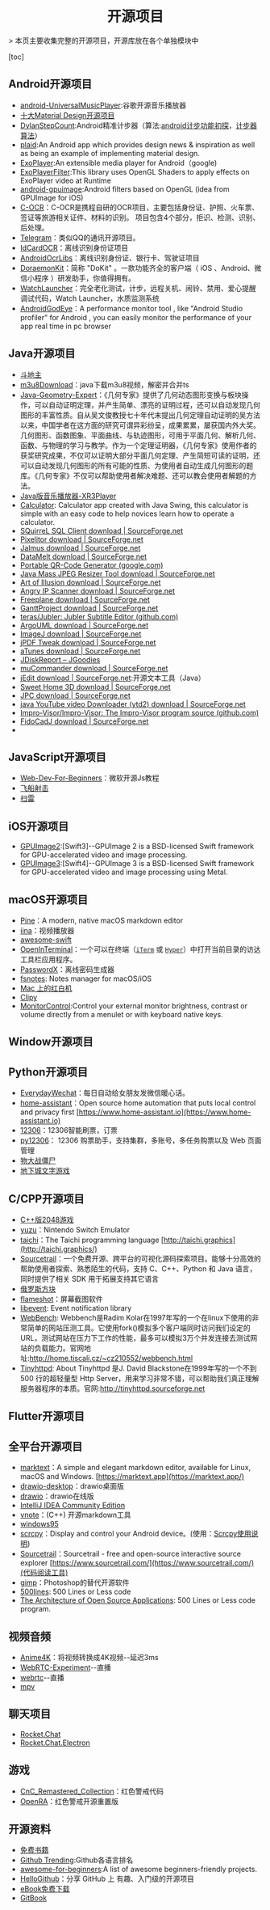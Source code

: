 <h1 align="center">开源项目</h1>
> 本页主要收集完整的开源项目，开源库放在各个单独模块中

[toc]

## Android开源项目

* [android-UniversalMusicPlayer](https://github.com/googlesamples/android-UniversalMusicPlayer):谷歌开源音乐播放器
* [十大Material Design开源项目](/Android/View/MaterialDesign.md)
* [DylanStepCount](https://github.com/linglongxin24/DylanStepCount):Android精准计步器（算法:[android计步功能初探](https://www.jianshu.com/p/5d57f7fd84fa)，[计步器算法](https://github.com/finnfu/stepcount/tree/master/demo%E4%BB%A5%E5%8F%8A%E7%AE%97%E6%B3%95%E6%96%87%E6%A1%A3)）
* [plaid](https://github.com/android/plaid):An Android app which provides design news & inspiration as well as being an example of implementing material design.
* [ExoPlayer](https://github.com/google/ExoPlayer):An extensible media player for Android（google)
* [ExoPlayerFilter](https://github.com/MasayukiSuda/ExoPlayerFilter):This library uses OpenGL Shaders to apply effects on ExoPlayer video at Runtime
* [android-gpuimage](https://github.com/cats-oss/android-gpuimage):Android filters based on OpenGL (idea from GPUImage for iOS)
* [C-OCR](https://github.com/ctripcorp/C-OCR)：C-OCR是携程自研的OCR项目，主要包括身份证、护照、火车票、签证等旅游相关证件、材料的识别。 项目包含4个部分，拒识、检测、识别、后处理。
* [Telegram](https://github.com/DrKLO/Telegram)：类似QQ的通讯开源项目。
* [IdCardOCR](https://github.com/XieZhiFa/IdCardOCR)：离线识别身份证项目
* [AndroidOcrLibs](https://github.com/fanqieVip/AndroidOcrLibs)：离线识别身份证、银行卡、驾驶证项目
* [DoraemonKit](https://github.com/didi/DoraemonKit)：简称 "DoKit" 。一款功能齐全的客户端（ iOS 、Android、微信小程序 ）研发助手，你值得拥有。
* [WatchLauncher](https://github.com/100957264/WatchLauncher)：完全老化测试，计步，远程关机、闹铃、禁用、爱心提醒调试代码，Watch Launcher，水质监测系统
* [AndroidGodEye](https://github.com/Kyson/AndroidGodEye)：A performance monitor tool , like "Android Studio profiler" for Android , you can easily monitor the performance of your app real time in pc browser



## Java开源项目

* [斗地主](https://github.com/ainilili/ratel)
* [m3u8Download](https://github.com/qq494257084/m3u8Download)：java下载m3u8视频，解密并合并ts 
* [Java-Geometry-Expert](https://github.com/yezheng1981/Java-Geometry-Expert)：《几何专家》提供了几何动态图形变换与板块操作，可以自动证明定理，并产生简单、漂亮的证明过程，还可以自动发现几何图形的丰富性质。自从吴文俊教授七十年代末提出几何定理自动证明的吴方法以来，中国学者在这方面的研究可谓异彩纷呈，成果累累，屡获国内外大奖。几何图形、函数图象、平面曲线、与轨迹图形，可用于平面几何、解析几何、函数、与物理的学习与教学。作为一个定理证明器，《几何专家》使用作者的获奖研究成果，不仅可以证明大部分平面几何定理、产生简短可读的证明，还可以自动发现几何图形的所有可能的性质、为使用者自动生成几何图形的题库。《几何专家》不仅可以帮助使用者解决难题、还可以教会使用者解题的方法。
* [Java版音乐播放器-XR3Player](https://github.com/goxr3plus/XR3Player)
* [Calculator](https://github.com/HouariZegai/Calculator): Calculator app created with Java Swing, this calculator is simple with an easy code to help novices learn how to operate a calculator.
* [SQuirreL SQL Client download | SourceForge.net](https://sourceforge.net/projects/squirrel-sql/)
* [Pixelitor download | SourceForge.net](https://sourceforge.net/projects/pixelitor/)
* [Jalmus download | SourceForge.net](https://sourceforge.net/projects/jalmus/)
* [DataMelt download | SourceForge.net](https://sourceforge.net/projects/dmelt/)
* [Portable QR-Code Generator (google.com)](https://sites.google.com/site/qrcodeforwn/)
* [Java Mass JPEG Resizer Tool download | SourceForge.net](https://sourceforge.net/projects/jmjrst/)
* [Art of Illusion download | SourceForge.net](https://sourceforge.net/projects/aoi/)
* [Angry IP Scanner download | SourceForge.net](https://sourceforge.net/projects/ipscan/)
* [Freeplane download | SourceForge.net](https://sourceforge.net/projects/freeplane/)
* [GanttProject download | SourceForge.net](https://sourceforge.net/projects/ganttproject/)
* [teras/Jubler: Jubler Subtitle Εditor (github.com)](https://github.com/teras/Jubler/)
* [ArgoUML download | SourceForge.net](https://sourceforge.net/projects/argouml/)
* [ImageJ download | SourceForge.net](https://sourceforge.net/projects/imagej/)
* [jPDF Tweak download | SourceForge.net](https://sourceforge.net/projects/jpdftweak/)
* [aTunes download | SourceForge.net](https://sourceforge.net/projects/atunes/)
* [JDiskReport – JGoodies](https://www.jgoodies.com/freeware/jdiskreport/)
* [muCommander download | SourceForge.net](https://sourceforge.net/projects/mucommander/)
* [jEdit download | SourceForge.net](https://sourceforge.net/projects/jedit/):开源文本工具（Java）
* [Sweet Home 3D download | SourceForge.net](https://sourceforge.net/projects/sweethome3d/)
* [JPC download | SourceForge.net](https://sourceforge.net/projects/jpc/)
* [java YouTube video Downloader (ytd2) download | SourceForge.net](https://sourceforge.net/projects/ytd2/)
* [Impro-Visor/Impro-Visor: The Impro-Visor program source (github.com)](https://github.com/Impro-Visor/Impro-Visor)
* [FidoCadJ download | SourceForge.net](https://sourceforge.net/projects/fidocadj/)
* 



## JavaScript开源项目

* [Web-Dev-For-Beginners](https://github.com/microsoft/Web-Dev-For-Beginners)：微软开源Js教程
* [飞船射击](https://github.com/gd4Ark/star-battle)
* [扫雷](https://github.com/muan/emoji-minesweeper)

## iOS开源项目

* [GPUImage2](https://github.com/BradLarson/GPUImage2):[Swift3]--GPUImage 2 is a BSD-licensed Swift framework for GPU-accelerated video and image processing.
* [GPUImage3](https://github.com/BradLarson/GPUImage3):[Swift4]--GPUImage 3 is a BSD-licensed Swift framework for GPU-accelerated video and image processing using Metal.

## macOS开源项目

* [Pine](https://github.com/lukakerr/Pine)：A modern, native macOS markdown editor
* [iina](https://github.com/iina/iina)：视频播放器
* [awesome-swift](https://github.com/matteocrippa/awesome-swift)
* [OpenInTerminal](https://github.com/Ji4n1ng/OpenInTerminal)：一个可以在终端（[`iTerm`](https://www.iterm2.com/) 或 [`Hyper`](https://github.com/zeit/hyper)）中打开当前目录的访达工具栏应用程序。
* [PasswordX](https://github.com/TBXark/PasswordX)：离线密码生成器
* [fsnotes](https://github.com/glushchenko/fsnotes): Notes manager for macOS/iOS
* [Mac 上的红白机](https://github.com/OpenEmu/OpenEmu)
* [Clipy](https://github.com/Clipy/Clipy)
* [MonitorControl](https://github.com/MonitorControl/MonitorControl):Control your external monitor brightness, contrast or volume directly from a menulet or with keyboard native keys.

## Window开源项目



## Python开源项目

* [EverydayWechat](https://github.com/sfyc23/EverydayWechat)：每日自动给女朋友发微信暖心话。
* [home-assistant](https://github.com/home-assistant/home-assistant)：Open source home automation that puts local control and privacy first [https://www.home-assistant.io](https://www.home-assistant.io)
* [12306](https://github.com/testerSunshine/12306)：12306智能刷票，订票
* [py12306](https://github.com/pjialin/py12306)： 12306 购票助手，支持集群，多账号，多任务购票以及 Web 页面管理
* [物大战僵尸](https://github.com/marblexu/PythonPlantsVsZombies)
* [地下城文字游戏](https://github.com/AIDungeon/AIDungeon)

## C/CPP开源项目

* [C++版2048游戏](https://github.com/plibither8/2048.cpp)
* [yuzu](https://github.com/yuzu-emu/yuzu)：Nintendo Switch Emulator
* [taichi](https://github.com/yuanming-hu/taichi)：The Taichi programming language [http://taichi.graphics](http://taichi.graphics/)
* [Sourcetrail](https://github.com/CoatiSoftware/Sourcetrail)：一个免费开源、跨平台的可视化源码探索项目。能够十分高效的帮助使用者探索、熟悉陌生的代码，支持 C、C++、Python 和 Java 语言，同时提供了相关 SDK 用于拓展支持其它语言
* [俄罗斯方块](https://github.com/taylorconor/tinytetris)
* [flameshot](https://github.com/flameshot-org/flameshot)：屏幕截图软件
* [libevent](https://github.com/libevent/libevent): Event notification library
* [WebBench](https://github.com/EZLippi/WebBench): Webbench是Radim Kolar在1997年写的一个在linux下使用的非常简单的网站压测工具。它使用fork()模拟多个客户端同时访问我们设定的URL，测试网站在压力下工作的性能，最多可以模拟3万个并发连接去测试网站的负载能力。官网地址:http://home.tiscali.cz/~cz210552/webbench.html
* [Tinyhttpd](https://github.com/EZLippi/Tinyhttpd): About
Tinyhttpd 是J. David Blackstone在1999年写的一个不到 500 行的超轻量型 Http Server，用来学习非常不错，可以帮助我们真正理解服务器程序的本质。官网:http://tinyhttpd.sourceforge.net

## Flutter开源项目



## 全平台开源项目

* [marktext](https://github.com/marktext/marktext)：A simple and elegant markdown editor, available for Linux, macOS and Windows. [https://marktext.app](https://marktext.app/)
* [drawio-desktop](https://github.com/jgraph/drawio-desktop)：drawio桌面版
* [drawio](https://github.com/jgraph/drawio)：drawio在线版
* [IntelliJ IDEA Community Edition](https://github.com/JetBrains/intellij-community)
* [vnote](https://github.com/tamlok/vnote)：(C++) 开源markdown工具
* [windows95](https://github.com/felixrieseberg/windows95)
* [scrcpy](https://github.com/Genymobile/scrcpy)：Display and control your Android device。(使用：[Scrcpy使用说明](Scrcpy.md))
* [Sourcetrail](https://github.com/CoatiSoftware/Sourcetrail)：Sourcetrail - free and open-source interactive source explorer [https://www.sourcetrail.com/](https://www.sourcetrail.com/)(代码阅读工具)
* [gimp](https://github.com/GNOME/gimp)：Photoshop的替代开源软件
* [500lines](https://github.com/aosabook/500lines): 500 Lines or Less code
* [The Architecture of Open Source Applications](http://aosabook.org/en/index.html): 500 Lines or Less code program.

## 视频音频

* [Anime4K](https://github.com/bloc97/Anime4K)：将视频转换成4K视频--延迟3ms
* [WebRTC-Experiment](https://github.com/muaz-khan/WebRTC-Experiment)--直播
* [webrtc](https://github.com/pion/webrtc)--直播
* [mpv](https://github.com/mpv-player/mpv)

## 聊天项目

* [Rocket.Chat](https://github.com/RocketChat/Rocket.Chat)
* [Rocket.Chat.Electron](https://github.com/RocketChat/Rocket.Chat.Electron)

## 游戏

* [CnC_Remastered_Collection](https://github.com/electronicarts/CnC_Remastered_Collection)：红色警戒代码
* [OpenRA](https://github.com/OpenRA/OpenRA)：红色警戒开源重置版

## 开源资料

* [免费书籍](https://github.com/ruanyf/free-books)
* [Github Trending](https://github.com/trending):Github各语言排名
* [awesome-for-beginners](https://github.com/MunGell/awesome-for-beginners):A list of awesome beginners-friendly projects.
* [HelloGithub](https://hellogithub.com/)：分享 GitHub 上 有趣、入门级的开源项目
* [eBook免费下载](https://www.foxebook.net)
* [GitBook](https://www.gitbook.com)
